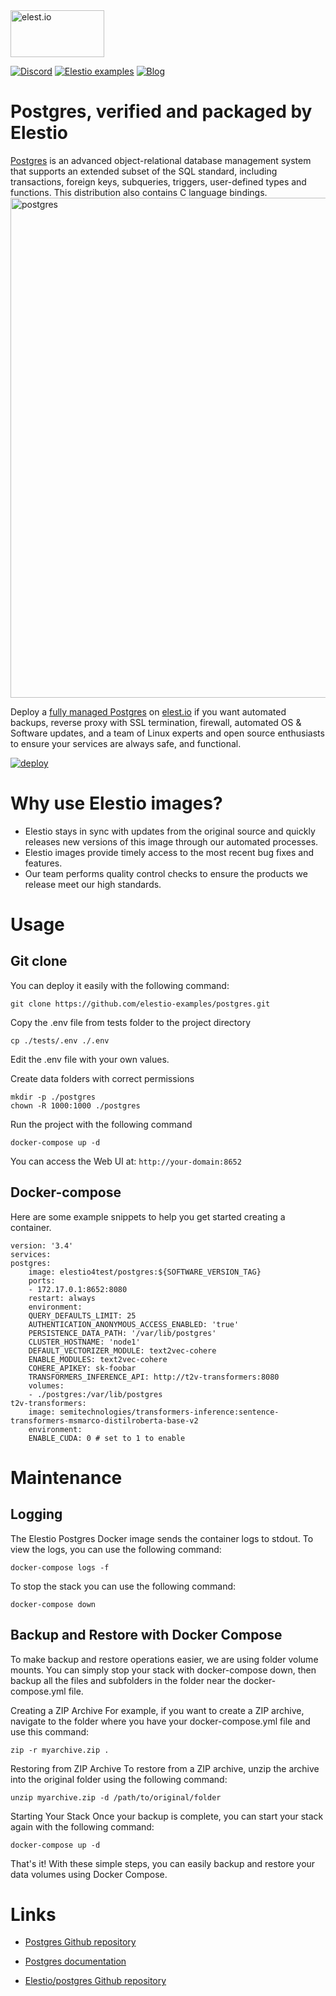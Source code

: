 <a href="https://elest.io">
  <img src="https://elest.io/images/elestio.svg" alt="elest.io" width="150" height="75">
</a>

[![Discord](https://img.shields.io/static/v1.svg?logo=discord&color=f78A38&labelColor=083468&logoColor=ffffff&style=for-the-badge&label=Discord&message=community)](https://discord.gg/4T4JGaMYrD "Get instant assistance and engage in live discussions with both the community and team through our chat feature.")
[![Elestio examples](https://img.shields.io/static/v1.svg?logo=github&color=f78A38&labelColor=083468&logoColor=ffffff&style=for-the-badge&label=github&message=open%20source)](https://github.com/elestio-examples "Access the source code for all our repositories by viewing them.")
[![Blog](https://img.shields.io/static/v1.svg?color=f78A38&labelColor=083468&logoColor=ffffff&style=for-the-badge&label=elest.io&message=Blog)](https://blog.elest.io "Latest news about elestio, open source software, and DevOps techniques.")

# Postgres, verified and packaged by Elestio

[Postgres](https://github.com/postgres/postgres)  is an advanced object-relational database management system
that supports an extended subset of the SQL standard, including transactions, foreign keys, subqueries, triggers, user-defined types and functions.  This distribution also contains C language bindings.
<img src="https://github.com/elestio-examples/postgres/blob/master/screenshot.png?raw=true" alt="postgres" width="800">

Deploy a <a target="_blank" href="https://elest.io/open-source/postgres">fully managed Postgres</a> on <a target="_blank" href="https://elest.io/">elest.io</a> if you want automated backups, reverse proxy with SSL termination, firewall, automated OS & Software updates, and a team of Linux experts and open source enthusiasts to ensure your services are always safe, and functional.

[![deploy](https://github.com/elestio-examples/postgres/blob/master/deploy-on-elestio.png?raw=true)](https://dash.elest.io/deploy?source=cicd&social=dockerCompose&url=https://github.com/elestio-examples/postgres)

# Why use Elestio images?

- Elestio stays in sync with updates from the original source and quickly releases new versions of this image through our automated processes.
- Elestio images provide timely access to the most recent bug fixes and features.
- Our team performs quality control checks to ensure the products we release meet our high standards.

# Usage

## Git clone

You can deploy it easily with the following command:

    git clone https://github.com/elestio-examples/postgres.git

Copy the .env file from tests folder to the project directory

    cp ./tests/.env ./.env

Edit the .env file with your own values.

Create data folders with correct permissions

    mkdir -p ./postgres
    chown -R 1000:1000 ./postgres

Run the project with the following command

    docker-compose up -d

You can access the Web UI at: `http://your-domain:8652`

## Docker-compose

Here are some example snippets to help you get started creating a container.

    version: '3.4'
    services:
    postgres:
        image: elestio4test/postgres:${SOFTWARE_VERSION_TAG}
        ports:
        - 172.17.0.1:8652:8080
        restart: always
        environment:
        QUERY_DEFAULTS_LIMIT: 25
        AUTHENTICATION_ANONYMOUS_ACCESS_ENABLED: 'true'
        PERSISTENCE_DATA_PATH: '/var/lib/postgres'
        CLUSTER_HOSTNAME: 'node1'
        DEFAULT_VECTORIZER_MODULE: text2vec-cohere
        ENABLE_MODULES: text2vec-cohere
        COHERE_APIKEY: sk-foobar
        TRANSFORMERS_INFERENCE_API: http://t2v-transformers:8080
        volumes:
        - ./postgres:/var/lib/postgres
    t2v-transformers:
        image: semitechnologies/transformers-inference:sentence-transformers-msmarco-distilroberta-base-v2
        environment:
        ENABLE_CUDA: 0 # set to 1 to enable

# Maintenance

## Logging

The Elestio Postgres Docker image sends the container logs to stdout. To view the logs, you can use the following command:

    docker-compose logs -f

To stop the stack you can use the following command:

    docker-compose down

## Backup and Restore with Docker Compose

To make backup and restore operations easier, we are using folder volume mounts. You can simply stop your stack with docker-compose down, then backup all the files and subfolders in the folder near the docker-compose.yml file.

Creating a ZIP Archive
For example, if you want to create a ZIP archive, navigate to the folder where you have your docker-compose.yml file and use this command:

    zip -r myarchive.zip .

Restoring from ZIP Archive
To restore from a ZIP archive, unzip the archive into the original folder using the following command:

    unzip myarchive.zip -d /path/to/original/folder

Starting Your Stack
Once your backup is complete, you can start your stack again with the following command:

    docker-compose up -d

That's it! With these simple steps, you can easily backup and restore your data volumes using Docker Compose.

# Links

- <a target="_blank" href="https://github.com/postgres/postgres">Postgres Github repository</a>

- <a target="_blank" href="https://postgres.io/developers/postgres">Postgres documentation</a>

- <a target="_blank" href="https://github.com/elestio-examples/postgres">Elestio/postgres Github repository</a>
